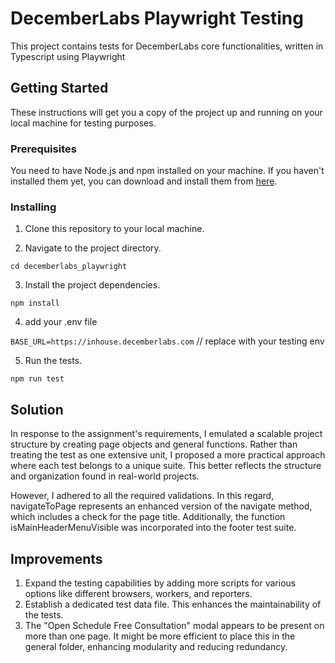 # DecemberLabs Playwright Testing

This project contains tests for DecemberLabs core functionalities, written in Typescript using Playwright

## Getting Started

These instructions will get you a copy of the project up and running on your local machine for testing purposes.

### Prerequisites

You need to have Node.js and npm installed on your machine. If you haven't installed them yet, you can download and install them from [here](https://nodejs.org/).

### Installing

1. Clone this repository to your local machine.

2. Navigate to the project directory.

`cd decemberlabs_playwright`

3. Install the project dependencies.

`npm install`

4. add your .env file

`BASE_URL=https://inhouse.decemberlabs.com` // replace with your testing env

5. Run the tests.

`npm run test`

## Solution

In response to the assignment's requirements, I emulated a scalable project structure by creating page objects and general functions. Rather than treating the test as one extensive unit, I proposed a more practical approach where each test belongs to a unique suite. This better reflects the structure and organization found in real-world projects.

However, I adhered to all the required validations. In this regard, navigateToPage represents an enhanced version of the navigate method, which includes a check for the page title. Additionally, the function isMainHeaderMenuVisible was incorporated into the footer test suite.

## Improvements

1. Expand the testing capabilities by adding more scripts for various options like different browsers, workers, and reporters.
2. Establish a dedicated test data file. This enhances the maintainability of the tests.
3. The "Open Schedule Free Consultation" modal appears to be present on more than one page. It might be more efficient to place this in the general folder, enhancing modularity and reducing redundancy.
